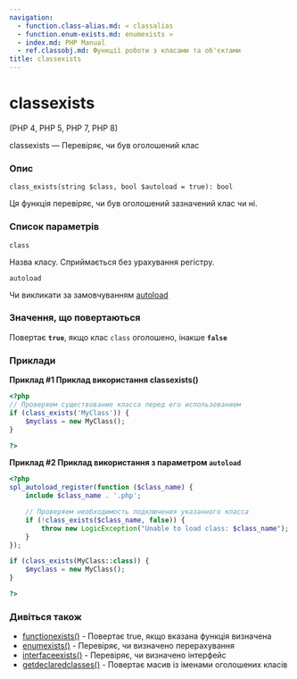 ```yaml
---
navigation:
  - function.class-alias.md: « classalias
  - function.enum-exists.md: enumexists »
  - index.md: PHP Manual
  - ref.classobj.md: Функції роботи з класами та об'єктами
title: classexists
---
```

# classexists

(PHP 4, PHP 5, PHP 7, PHP 8)

classexists — Перевіряє, чи був оголошений клас

### Опис

```methodsynopsis
class_exists(string $class, bool $autoload = true): bool
```

Ця функція перевіряє, чи був оголошений зазначений клас чи ні.

### Список параметрів

`class`

Назва класу. Сприймається без урахування регістру.

`autoload`

Чи викликати за замовчуванням [autoload](language.oop5.autoload.md)

### Значення, що повертаються

Повертає **`true`**, якщо клас `class` оголошено, інакше **`false`**

### Приклади

**Приклад #1 Приклад використання **classexists()****

```php
<?php
// Проверяем существование класса перед его использованием
if (class_exists('MyClass')) {
    $myclass = new MyClass();
}

?>
```

**Приклад #2 Приклад використання з параметром `autoload`**

```php
<?php
spl_autoload_register(function ($class_name) {
    include $class_name . '.php';

    // Проверяем необходимость подключения указанного класса
    if (!class_exists($class_name, false)) {
        throw new LogicException("Unable to load class: $class_name");
    }
});

if (class_exists(MyClass::class)) {
    $myclass = new MyClass();
}

?>
```

### Дивіться також

-   [functionexists()](function.function-exists.md) - Повертає true, якщо вказана функція визначена
-   [enumexists()](function.enum-exists.md) - Перевіряє, чи визначено перерахування
-   [interfaceexists()](function.interface-exists.md) - Перевіряє, чи визначено інтерфейс
-   [getdeclaredclasses()](function.get-declared-classes.md) - Повертає масив із іменами оголошених класів
